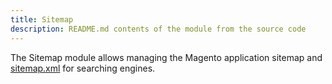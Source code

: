```yaml
---
title: Sitemap
description: README.md contents of the module from the source code
---
```


The Sitemap module allows managing the Magento application sitemap and
[sitemap.xml](http://en.wikipedia.org/wiki/Sitemaps) for searching engines.